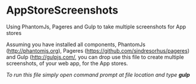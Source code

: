 # AppStoreScreenshots
Using PhantomJs, Pageres and Gulp to take multiple screenshots for App stores

Assuming you have installed all components, PhantomJs (http://phantomjs.org), Pageres (https://github.com/sindresorhus/pageres) and Gulp (http://gulpjs.com/, you can drop use this file to create multiple screenshots, of your web app, for the App stores.

*To run this file simply open command prompt at file location and type __gulp__*
